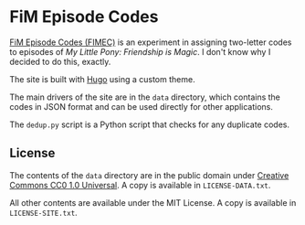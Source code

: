 # FiM Episode Codes

[FiM Episode Codes (FIMEC)](http://jackgraysonfox.tk/fimec/) is an experiment in assigning two-letter codes to episodes of *My Little Pony: Friendship is Magic*. I don't know why I decided to do this, exactly.

The site is built with [Hugo](https://gohugo.io/) using a custom theme.

The main drivers of the site are in the `data` directory, which contains the codes in JSON format and can be used directly for other applications.

The `dedup.py` script is a Python script that checks for any duplicate codes.

## License

The contents of the `data` directory are in the public domain under [Creative Commons CC0 1.0 Universal](https://creativecommons.org/publicdomain/zero/1.0/). A copy is available in `LICENSE-DATA.txt`.

All other contents are available under the MIT License. A copy is available in `LICENSE-SITE.txt`.
